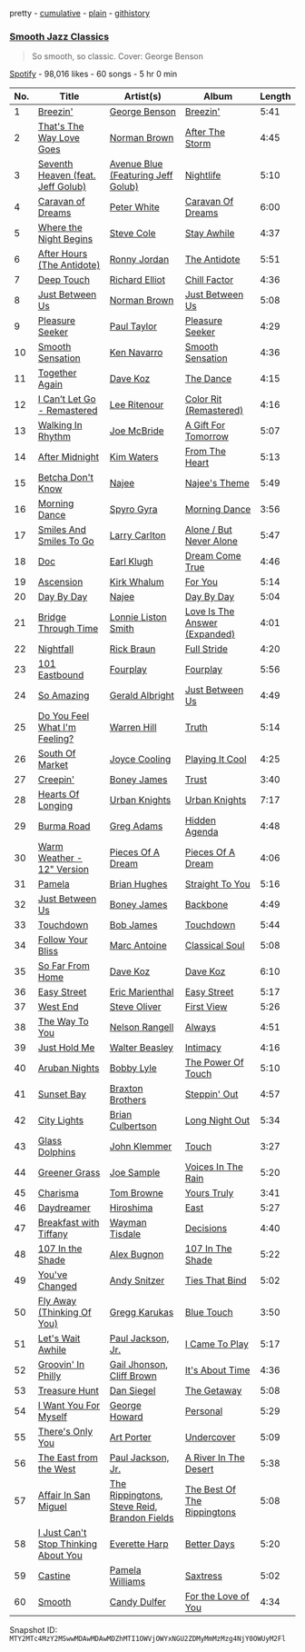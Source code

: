 pretty - [cumulative](/playlists/cumulative/37i9dQZF1DWSSSls9eK29h.md) - [plain](/playlists/plain/37i9dQZF1DWSSSls9eK29h) - [githistory](https://github.githistory.xyz/mackorone/spotify-playlist-archive/blob/main/playlists/plain/37i9dQZF1DWSSSls9eK29h)

### [Smooth Jazz Classics](https://open.spotify.com/playlist/37i9dQZF1DWSSSls9eK29h)

> So smooth, so classic\. Cover: George Benson

[Spotify](https://open.spotify.com/user/spotify) - 98,016 likes - 60 songs - 5 hr 0 min

| No. | Title | Artist(s) | Album | Length |
|---|---|---|---|---|
| 1 | [Breezin'](https://open.spotify.com/track/1m3BAsNsQAaSNMD2M6vlKY) | [George Benson](https://open.spotify.com/artist/4N8BwYTEC6XqykGvXXlmfv) | [Breezin'](https://open.spotify.com/album/1ei5QjnfB7PHINJOH8Gft5) | 5:41 |
| 2 | [That's The Way Love Goes](https://open.spotify.com/track/6UkHSbQcqBwWZr98OSELoL) | [Norman Brown](https://open.spotify.com/artist/79kOOyVKcrCOKDnzcDHsia) | [After The Storm](https://open.spotify.com/album/5vhTq5K0zLlKHovFu7MpWj) | 4:45 |
| 3 | [Seventh Heaven \(feat\. Jeff Golub\)](https://open.spotify.com/track/2ZZ6st5XTa8wDNqsE1bHa7) | [Avenue Blue \(Featuring Jeff Golub\)](https://open.spotify.com/artist/2TQGAlirZ6ePbgec2TvLK9) | [Nightlife](https://open.spotify.com/album/2EnhcAGKSkoGRFiY6xd1ke) | 5:10 |
| 4 | [Caravan of Dreams](https://open.spotify.com/track/6Uob2aJYqcqPv5Z2BigRg6) | [Peter White](https://open.spotify.com/artist/4siC0n7Bs9OzoZlB1HKquS) | [Caravan Of Dreams](https://open.spotify.com/album/55QEhe7Ecp7yZLgaVobo4X) | 6:00 |
| 5 | [Where the Night Begins](https://open.spotify.com/track/1XWvnO1jAnW8izUOczEdZu) | [Steve Cole](https://open.spotify.com/artist/6rpOQ4XZKUz0ayWSMgvmWb) | [Stay Awhile](https://open.spotify.com/album/0BnQMPzjGWbmoAOPFs5Nsn) | 4:37 |
| 6 | [After Hours \(The Antidote\)](https://open.spotify.com/track/2zAXsQFmNRcDQOSzuPrWTs) | [Ronny Jordan](https://open.spotify.com/artist/32WK2OuP2PG4r7sH7bUfN9) | [The Antidote](https://open.spotify.com/album/5OKMEQpUvwvkr89q9xumdx) | 5:51 |
| 7 | [Deep Touch](https://open.spotify.com/track/6t7taWgrWVlV86UuxmMyLW) | [Richard Elliot](https://open.spotify.com/artist/6eLlZ44VYhHnvuRet0qTuH) | [Chill Factor](https://open.spotify.com/album/1DUAy4KMoe4R3R5eY5PTii) | 4:36 |
| 8 | [Just Between Us](https://open.spotify.com/track/4pa23KNAU2ul1REZDMJsAz) | [Norman Brown](https://open.spotify.com/artist/79kOOyVKcrCOKDnzcDHsia) | [Just Between Us](https://open.spotify.com/album/1nRaXHXH4pT2yfyHAhCsx5) | 5:08 |
| 9 | [Pleasure Seeker](https://open.spotify.com/track/5SvuXJKhqhw8jnQnqKegA5) | [Paul Taylor](https://open.spotify.com/artist/3wBSOZFd5KLsEZ1yoVSICQ) | [Pleasure Seeker](https://open.spotify.com/album/3ZoxqvIkwCbRQgnZVxxHzA) | 4:29 |
| 10 | [Smooth Sensation](https://open.spotify.com/track/1jKOG02lqHnwYXHpyLF3Nd) | [Ken Navarro](https://open.spotify.com/artist/6qA8zAyPYgmtPQtQz2G96a) | [Smooth Sensation](https://open.spotify.com/album/12tng68mKohYzlVWT1QRna) | 4:36 |
| 11 | [Together Again](https://open.spotify.com/track/7igzgZaMWs7r1YVCC3orR0) | [Dave Koz](https://open.spotify.com/artist/0ZcJXldoq09BRIMl0Qh1Vm) | [The Dance](https://open.spotify.com/album/5GHzB4bwVYzl7Cbz17z8wb) | 4:15 |
| 12 | [I Can’t Let Go \- Remastered](https://open.spotify.com/track/6mFrqPaHyaY4AcsYxHuD5G) | [Lee Ritenour](https://open.spotify.com/artist/1nDqTUspmq8IXhcEZT93iq) | [Color Rit \(Remastered\)](https://open.spotify.com/album/2POg8hhJjfzlSm95YmYTfQ) | 4:16 |
| 13 | [Walking In Rhythm](https://open.spotify.com/track/4gdFN6gHpjay9QRCtuGnAq) | [Joe McBride](https://open.spotify.com/artist/0fqABdgGiy0H0NLUb5GNWs) | [A Gift For Tomorrow](https://open.spotify.com/album/69AsVSIaoenj2pN7syJqHo) | 5:07 |
| 14 | [After Midnight](https://open.spotify.com/track/3SLymEfGv5dc6gjCw3fMjL) | [Kim Waters](https://open.spotify.com/artist/6kgHtfY7ECO4JWbOpXOu4I) | [From The Heart](https://open.spotify.com/album/4zruOfVUsfrvLZ9lkND7mW) | 5:13 |
| 15 | [Betcha Don't Know](https://open.spotify.com/track/5gtNsD1eqLgfVKC9diMwgq) | [Najee](https://open.spotify.com/artist/41F8cUV8LJGVDPNnj0ito3) | [Najee's Theme](https://open.spotify.com/album/2T1cuFZTdRwShl0ksdXT6a) | 5:49 |
| 16 | [Morning Dance](https://open.spotify.com/track/7oTaBk0IrTeO7dKlUIn1k1) | [Spyro Gyra](https://open.spotify.com/artist/1Be36RHAlqJpfUt3tsmUQD) | [Morning Dance](https://open.spotify.com/album/18qf7qvyrcaGFmCB5AblaG) | 3:56 |
| 17 | [Smiles And Smiles To Go](https://open.spotify.com/track/3mbzzlkaNM3ur4nVHAr1dO) | [Larry Carlton](https://open.spotify.com/artist/7aRi9OzdA2ciputfuguaPK) | [Alone / But Never Alone](https://open.spotify.com/album/5X5BHIsKnBpvIybs83eQ4j) | 5:47 |
| 18 | [Doc](https://open.spotify.com/track/7MJBBBCfhjj716IaUq4HVG) | [Earl Klugh](https://open.spotify.com/artist/00Nnsh2ykMBYnCDsSFGXSY) | [Dream Come True](https://open.spotify.com/album/5aY7j8FtsBcTnD7G1vSGHt) | 4:46 |
| 19 | [Ascension](https://open.spotify.com/track/4qOSCREAKK2OnuDqzyTMzr) | [Kirk Whalum](https://open.spotify.com/artist/6v2VjBVPcGVbBqJrUWYiG1) | [For You](https://open.spotify.com/album/6DnOL6zVqcQh1iJQiH1KhQ) | 5:14 |
| 20 | [Day By Day](https://open.spotify.com/track/6wunt9r2WbTh0pacCFkSrK) | [Najee](https://open.spotify.com/artist/41F8cUV8LJGVDPNnj0ito3) | [Day By Day](https://open.spotify.com/album/64WYFNY33qxTidADO4omGA) | 5:04 |
| 21 | [Bridge Through Time](https://open.spotify.com/track/3WmH2tJbogJcrVSrtdlMPO) | [Lonnie Liston Smith](https://open.spotify.com/artist/2hdpXvaQJHBCZIVUd6cLvK) | [Love Is The Answer \(Expanded\)](https://open.spotify.com/album/5tfEMJRMXkGeDAkg8tE6h8) | 4:01 |
| 22 | [Nightfall](https://open.spotify.com/track/7fKo8Bl3VEm87tc70jx05r) | [Rick Braun](https://open.spotify.com/artist/4ThkLup6LmqCUuHuG434zZ) | [Full Stride](https://open.spotify.com/album/30r0DoPQxBqIz3RBoxpcSj) | 4:20 |
| 23 | [101 Eastbound](https://open.spotify.com/track/44bwIGyn4u4e1ydT4Zm1B1) | [Fourplay](https://open.spotify.com/artist/3PcMolaGsh2nryvBR2sQOS) | [Fourplay](https://open.spotify.com/album/6k3c57IxYJVjP2shJa3TXy) | 5:56 |
| 24 | [So Amazing](https://open.spotify.com/track/6vRfKcVF63Chfd63VQyqhT) | [Gerald Albright](https://open.spotify.com/artist/3bhckpkRmz8mqONUceSutp) | [Just Between Us](https://open.spotify.com/album/6bwAkYAEZ8eA9rskEYtPoN) | 4:49 |
| 25 | [Do You Feel What I'm Feeling?](https://open.spotify.com/track/4xb8Y0Zxg1nc2bo4Can9yv) | [Warren Hill](https://open.spotify.com/artist/3zayLOSNLcQFtRrufIbMdS) | [Truth](https://open.spotify.com/album/0yvNScghENCQibvnM0FiRT) | 5:14 |
| 26 | [South Of Market](https://open.spotify.com/track/1LQV8yTi8XZQt35bnGGfki) | [Joyce Cooling](https://open.spotify.com/artist/44GiVGTGkzAmI1OGZcypec) | [Playing It Cool](https://open.spotify.com/album/6TnPdiqgfQYYXdwneTbLNQ) | 4:25 |
| 27 | [Creepin'](https://open.spotify.com/track/6B4h6RRIQWRgXALcOjYLPo) | [Boney James](https://open.spotify.com/artist/1sBRcMH8DDR8Nsk2RoJmjS) | [Trust](https://open.spotify.com/album/0tg8rdfKdeKxucD3R6al9Q) | 3:40 |
| 28 | [Hearts Of Longing](https://open.spotify.com/track/22O3mkv6sEe3jpXRWXYFhY) | [Urban Knights](https://open.spotify.com/artist/3aCeHneB4PHsdJFVkJzEM5) | [Urban Knights](https://open.spotify.com/album/42IeRTNs12HRW0ql1jApJW) | 7:17 |
| 29 | [Burma Road](https://open.spotify.com/track/4E01hW7den04JgdXH2LkOz) | [Greg Adams](https://open.spotify.com/artist/5JLlu8IDh3Aj1nT3cUJUUY) | [Hidden Agenda](https://open.spotify.com/album/4EpH6ucX2QlCa9xlqIHdHA) | 4:48 |
| 30 | [Warm Weather \- 12" Version](https://open.spotify.com/track/27IMcFJ1lv1vFSoKu0qjEJ) | [Pieces Of A Dream](https://open.spotify.com/artist/70BRQ5tBte6kVqHviL3srE) | [Pieces Of A Dream](https://open.spotify.com/album/5Klr007OlD9KfWR6miKTuC) | 4:06 |
| 31 | [Pamela](https://open.spotify.com/track/5SCZ6ciVRjDMXn7trnq3Np) | [Brian Hughes](https://open.spotify.com/artist/3mTVKCxS5jHVIh7zSggSZb) | [Straight To You](https://open.spotify.com/album/3op9EBV5dm6aicJFlTCAP9) | 5:16 |
| 32 | [Just Between Us](https://open.spotify.com/track/2r2A4NxWuFD9x0RxB2zthQ) | [Boney James](https://open.spotify.com/artist/1sBRcMH8DDR8Nsk2RoJmjS) | [Backbone](https://open.spotify.com/album/0bRUGoovysFMw0rxBE9mCo) | 4:49 |
| 33 | [Touchdown](https://open.spotify.com/track/01liKzGQmuq4BRFR19YaeI) | [Bob James](https://open.spotify.com/artist/6ryjbFyWBZho9KGXqKZdqQ) | [Touchdown](https://open.spotify.com/album/5ooWmAVLqcWvDDOid6hCC6) | 5:44 |
| 34 | [Follow Your Bliss](https://open.spotify.com/track/6vem3VzPJAcOKvblO5dIwY) | [Marc Antoine](https://open.spotify.com/artist/0EpJxgZJDz8YV7MKsTr0Ls) | [Classical Soul](https://open.spotify.com/album/3Bw8zMOa49iNKrh5DMhY72) | 5:08 |
| 35 | [So Far From Home](https://open.spotify.com/track/1AjXzYmLg24sfQE0gy4Tmb) | [Dave Koz](https://open.spotify.com/artist/0ZcJXldoq09BRIMl0Qh1Vm) | [Dave Koz](https://open.spotify.com/album/28dV8nGn5PWCWBvDX1SdIU) | 6:10 |
| 36 | [Easy Street](https://open.spotify.com/track/0Rxzmm8iwt1EyqoMHMd2Gm) | [Eric Marienthal](https://open.spotify.com/artist/4wmaum7AmnVV5riHLEWvaK) | [Easy Street](https://open.spotify.com/album/6eA5BYDdiYw7efNjIM6H74) | 5:17 |
| 37 | [West End](https://open.spotify.com/track/5KVlCe3igMGYLOY8PlIFCg) | [Steve Oliver](https://open.spotify.com/artist/0eorTItuLyKdhZmII8zREL) | [First View](https://open.spotify.com/album/3LoIE2A91sVmLYx5O2YSO8) | 5:26 |
| 38 | [The Way To You](https://open.spotify.com/track/71KSuKGd1R316tNUSp89eP) | [Nelson Rangell](https://open.spotify.com/artist/5lFAGKb5mvPQX9on6lKC88) | [Always](https://open.spotify.com/album/3qOAwlkElkDqpZQjkSsVov) | 4:51 |
| 39 | [Just Hold Me](https://open.spotify.com/track/4fSHesUea71Bw48PlMROLi) | [Walter Beasley](https://open.spotify.com/artist/6tBzJqpqRAPyJFR4Rq0yBP) | [Intimacy](https://open.spotify.com/album/3T3epUgMPC4f34OooH2iRK) | 4:16 |
| 40 | [Aruban Nights](https://open.spotify.com/track/022odEBLFu7Ryy7H3A6tkF) | [Bobby Lyle](https://open.spotify.com/artist/05uCfJ1rcdJWwsVUKDg9On) | [The Power Of Touch](https://open.spotify.com/album/1mBknqXixbFJaIlMzUD1N9) | 5:10 |
| 41 | [Sunset Bay](https://open.spotify.com/track/41e8ef0fMSC0rBDfNjpuAi) | [Braxton Brothers](https://open.spotify.com/artist/6nkylX7POzzqZ44nSYH2hw) | [Steppin' Out](https://open.spotify.com/album/5QLCBr09jZYyJNm9OVP2fi) | 4:57 |
| 42 | [City Lights](https://open.spotify.com/track/6R0QJQ6DSFoOrK4wsd37dW) | [Brian Culbertson](https://open.spotify.com/artist/4WQ8grqJHB2Y0IDjpro1FE) | [Long Night Out](https://open.spotify.com/album/2ULPLDQxClCxnuuQ9xPmjC) | 5:34 |
| 43 | [Glass Dolphins](https://open.spotify.com/track/3hRFAmAIu1dsNU0yJ5nBAe) | [John Klemmer](https://open.spotify.com/artist/6HkwRgGXuqTufwpEh2dwGK) | [Touch](https://open.spotify.com/album/67ax9aeNFfwZhHH4gKrnaJ) | 3:27 |
| 44 | [Greener Grass](https://open.spotify.com/track/3lrOns0djV4xYUh1sSLfbx) | [Joe Sample](https://open.spotify.com/artist/4H2b90USTVSstPktwUsDZE) | [Voices In The Rain](https://open.spotify.com/album/6OJNzlbzjFRHOevcIli9TM) | 5:20 |
| 45 | [Charisma](https://open.spotify.com/track/3Yahrb4joLsIIdUSqyHJZ4) | [Tom Browne](https://open.spotify.com/artist/4Ytvi4r3WPIZmEw1Ndmkp9) | [Yours Truly](https://open.spotify.com/album/0Ru6eHAcH9inWvYlhr4c5w) | 3:41 |
| 46 | [Daydreamer](https://open.spotify.com/track/5JIxKHTZNGtlD809RTew19) | [Hiroshima](https://open.spotify.com/artist/5ZoVY6c0cokQrn448eRqSc) | [East](https://open.spotify.com/album/7Jaivw1fpoOhaCVQ9uHJKT) | 5:27 |
| 47 | [Breakfast with Tiffany](https://open.spotify.com/track/4V0XiFqittbfSMH2QYZRKV) | [Wayman Tisdale](https://open.spotify.com/artist/3h25qUbua6H0dcBJgDPg5c) | [Decisions](https://open.spotify.com/album/5naKtNyW9NohbRH0SLSzoX) | 4:40 |
| 48 | [107 In the Shade](https://open.spotify.com/track/5ioqsF16uhzZXqKLrScHCj) | [Alex Bugnon](https://open.spotify.com/artist/5bDmz2qpZCbOJ4XHHYe5y1) | [107 In The Shade](https://open.spotify.com/album/5r23P7VKbhAr2lt7128bdF) | 5:22 |
| 49 | [You've Changed](https://open.spotify.com/track/4w1HnS1633fhFKlTirinC1) | [Andy Snitzer](https://open.spotify.com/artist/6FaR0vA7ulJTJ1a4BRlJt7) | [Ties That Bind](https://open.spotify.com/album/0zdK7TXke1dN1lbfGFR0cW) | 5:02 |
| 50 | [Fly Away \(Thinking Of You\)](https://open.spotify.com/track/2Cvg3IXEWWMTYTvd8HqpaG) | [Gregg Karukas](https://open.spotify.com/artist/5hmQC9wWiUuHCJNRZFBi2V) | [Blue Touch](https://open.spotify.com/album/6oRxJn0ULf3TFGfqiFargV) | 3:50 |
| 51 | [Let's Wait Awhile](https://open.spotify.com/track/0CDdIP9vgk3iSDH0bPGww5) | [Paul Jackson, Jr.](https://open.spotify.com/artist/2OeN0JVfTWYog354hHhQ2S) | [I Came To Play](https://open.spotify.com/album/3281OsYyVze2o5TBGczWBO) | 5:17 |
| 52 | [Groovin' In Philly](https://open.spotify.com/track/4EWxGABVBAMcchzJPToJQz) | [Gail Jhonson](https://open.spotify.com/artist/4cJqqVAJDLFbCEFQDSrwcc), [Cliff Brown](https://open.spotify.com/artist/4lv9tkwkueOXLq58XG9OLp) | [It's About Time](https://open.spotify.com/album/4PXy69gcb1qTwEMJL0HW1d) | 4:36 |
| 53 | [Treasure Hunt](https://open.spotify.com/track/2hcMx8eNF3f2gi5B1oY6Eo) | [Dan Siegel](https://open.spotify.com/artist/0TknnwW9imlXjnjxfHcvFd) | [The Getaway](https://open.spotify.com/album/3Na83ECiryHeBsdF7kLdRU) | 5:08 |
| 54 | [I Want You For Myself](https://open.spotify.com/track/5rkVq7MwaVJHS9ZFt3uOjo) | [George Howard](https://open.spotify.com/artist/0MDjU3FoGxwGH0rbkcwF2f) | [Personal](https://open.spotify.com/album/2pqZnilWdNRtwv5Se30hA4) | 5:29 |
| 55 | [There's Only You](https://open.spotify.com/track/4PujvqHuv3ECCVJXdMazGW) | [Art Porter](https://open.spotify.com/artist/47nj6OsTDQIuMjmsml6OLu) | [Undercover](https://open.spotify.com/album/1CSrrFRXhHIPUKJY5zvfOp) | 5:09 |
| 56 | [The East from the West](https://open.spotify.com/track/4EBl72N2kmIvGjkCtJwf2O) | [Paul Jackson, Jr.](https://open.spotify.com/artist/2OeN0JVfTWYog354hHhQ2S) | [A River In The Desert](https://open.spotify.com/album/52mMRE71ydh5k344gaCmBX) | 5:38 |
| 57 | [Affair In San Miguel](https://open.spotify.com/track/5LdbDkRMKDEYKYZxj3TpW9) | [The Rippingtons](https://open.spotify.com/artist/6hjqP9annof75B2TNBE0rO), [Steve Reid](https://open.spotify.com/artist/4jQrVUOMWHpcwAj9CJB1f0), [Brandon Fields](https://open.spotify.com/artist/6m677bkJTyCYHZZa6h8PR5) | [The Best Of The Rippingtons](https://open.spotify.com/album/0nq9ESVd0F7vZTREx8GLHD) | 5:08 |
| 58 | [I Just Can't Stop Thinking About You](https://open.spotify.com/track/1rAgECH4JpRZbYQkCQTCzm) | [Everette Harp](https://open.spotify.com/artist/7LQBzOrln4d4D5EVAKK7LZ) | [Better Days](https://open.spotify.com/album/02jDT0AUMqKosTjyqwHMx5) | 5:20 |
| 59 | [Castine](https://open.spotify.com/track/3fWldcBwLpvt3JSWU5EsAT) | [Pamela Williams](https://open.spotify.com/artist/5B6uaAUFgsawlZzzhsQxjM) | [Saxtress](https://open.spotify.com/album/2Zf6Lb0XbvnqBaXBTFHVBj) | 5:02 |
| 60 | [Smooth](https://open.spotify.com/track/3ZDDCrqWqDDQT1M3TCI3dO) | [Candy Dulfer](https://open.spotify.com/artist/287jMoxHzjERgHI6ja8TKa) | [For the Love of You](https://open.spotify.com/album/0ZnVjuFuNGngUDzQrP2JH9) | 4:34 |

Snapshot ID: `MTY2MTc4MzY2MSwwMDAwMDAwMDZhMTI1OWVjOWYxNGU2ZDMyMmMzMzg4NjY0OWUyM2Fl`
